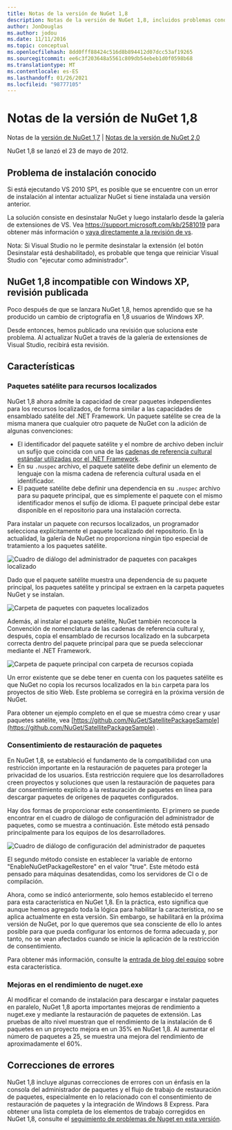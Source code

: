 ```yaml
---
title: Notas de la versión de NuGet 1,8
description: Notas de la versión de NuGet 1,8, incluidos problemas conocidos, correcciones de errores, características agregadas y DCR.
author: JonDouglas
ms.author: jodou
ms.date: 11/11/2016
ms.topic: conceptual
ms.openlocfilehash: 8dd0fff88424c516d8b894412d07dcc53af19265
ms.sourcegitcommit: ee6c3f203648a5561c809db54ebeb1d0f0598b68
ms.translationtype: MT
ms.contentlocale: es-ES
ms.lasthandoff: 01/26/2021
ms.locfileid: "98777105"
---
```

# <a name="nuget-18-release-notes"></a>Notas de la versión de NuGet 1,8

Notas de la [versión de NuGet 1,7](../release-notes/nuget-1.7.md)  |  [Notas de la versión de NuGet 2,0](../release-notes/nuget-2.0.md)

NuGet 1,8 se lanzó el 23 de mayo de 2012.

## <a name="known-installation-issue"></a>Problema de instalación conocido
Si está ejecutando VS 2010 SP1, es posible que se encuentre con un error de instalación al intentar actualizar NuGet si tiene instalada una versión anterior.

La solución consiste en desinstalar NuGet y luego instalarlo desde la galería de extensiones de VS.  Vea <https://support.microsoft.com/kb/2581019> para obtener más información o [vaya directamente a la revisión de vs](http://bit.ly/vsixcertfix).

Nota: Si Visual Studio no le permite desinstalar la extensión (el botón Desinstalar está deshabilitado), es probable que tenga que reiniciar Visual Studio con "ejecutar como administrador".

## <a name="nuget-18-incompatible-with-windows-xp-hotfix-published"></a>NuGet 1,8 incompatible con Windows XP, revisión publicada

Poco después de que se lanzara NuGet 1,8, hemos aprendido que se ha producido un cambio de criptografía en 1,8 usuarios de Windows XP.

Desde entonces, hemos publicado una revisión que soluciona este problema.  Al actualizar NuGet a través de la galería de extensiones de Visual Studio, recibirá esta revisión.

## <a name="features"></a>Características

### <a name="satellite-packages-for-localized-resources"></a>Paquetes satélite para recursos localizados
NuGet 1,8 ahora admite la capacidad de crear paquetes independientes para los recursos localizados, de forma similar a las capacidades de ensamblado satélite del .NET Framework.  Un paquete satélite se crea de la misma manera que cualquier otro paquete de NuGet con la adición de algunas convenciones:

* El identificador del paquete satélite y el nombre de archivo deben incluir un sufijo que coincida con una de las [cadenas de referencia cultural estándar utilizadas por el .NET Framework](/openspecs/windows_protocols/ms-lcid/a9eac961-e77d-41a6-90a5-ce1a8b0cdb9c).
* En su `.nuspec` archivo, el paquete satélite debe definir un elemento de lenguaje con la misma cadena de referencia cultural usada en el identificador.
* El paquete satélite debe definir una dependencia en su `.nuspec` archivo para su paquete principal, que es simplemente el paquete con el mismo identificador menos el sufijo de idioma.  El paquete principal debe estar disponible en el repositorio para una instalación correcta.

Para instalar un paquete con recursos localizados, un programador selecciona explícitamente el paquete localizado del repositorio. En la actualidad, la galería de NuGet no proporciona ningún tipo especial de tratamiento a los paquetes satélite.

![Cuadro de diálogo del administrador de paquetes con pacakges localizado](./media/dlg-w-loc-packs.png)

Dado que el paquete satélite muestra una dependencia de su paquete principal, los paquetes satélite y principal se extraen en la carpeta paquetes NuGet y se instalan.

![Carpeta de paquetes con paquetes localizados](./media/fldr-loc-packs.png)

Además, al instalar el paquete satélite, NuGet también reconoce la Convención de nomenclatura de las cadenas de referencia cultural y, después, copia el ensamblado de recursos localizado en la subcarpeta correcta dentro del paquete principal para que se pueda seleccionar mediante el .NET Framework.

![Carpeta de paquete principal con carpeta de recursos copiada](./media/fldr-copied-loc.png)

Un error existente que se debe tener en cuenta con los paquetes satélite es que NuGet no copia los recursos localizados en la `bin` carpeta para los proyectos de sitio Web.  Este problema se corregirá en la próxima versión de NuGet.

Para obtener un ejemplo completo en el que se muestra cómo crear y usar paquetes satélite, vea [https://github.com/NuGet/SatellitePackageSample](https://github.com/NuGet/SatellitePackageSample) .

### <a name="package-restore-consent"></a>Consentimiento de restauración de paquetes
En NuGet 1,8, se estableció el fundamento de la compatibilidad con una restricción importante en la restauración de paquetes para proteger la privacidad de los usuarios. Esta restricción requiere que los desarrolladores creen proyectos y soluciones que usen la restauración de paquetes para dar consentimiento explícito a la restauración de paquetes en línea para descargar paquetes de orígenes de paquetes configurados.

Hay dos formas de proporcionar este consentimiento. El primero se puede encontrar en el cuadro de diálogo de configuración del administrador de paquetes, como se muestra a continuación.  Este método está pensado principalmente para los equipos de los desarrolladores.

![Cuadro de diálogo de configuración del administrador de paquetes](./media/pr-consent-configdlg.png)

El segundo método consiste en establecer la variable de entorno "EnableNuGetPackageRestore" en el valor "true".  Este método está pensado para máquinas desatendidas, como los servidores de CI o de compilación.

Ahora, como se indicó anteriormente, solo hemos establecido el terreno para esta característica en NuGet 1,8.  En la práctica, esto significa que aunque hemos agregado toda la lógica para habilitar la característica, no se aplica actualmente en esta versión. Sin embargo, se habilitará en la próxima versión de NuGet, por lo que queremos que sea consciente de ello lo antes posible para que pueda configurar los entornos de forma adecuada y, por tanto, no se vean afectados cuando se inicie la aplicación de la restricción de consentimiento.

Para obtener más información, consulte la [entrada de blog del equipo](http://blog.nuget.org/20120518/package-restore-and-consent.html) sobre esta característica.

### <a name="nugetexe-performance-improvements"></a>Mejoras en el rendimiento de nuget.exe
Al modificar el comando de instalación para descargar e instalar paquetes en paralelo, NuGet 1,8 aporta importantes mejoras de rendimiento a nuget.exe y mediante la restauración de paquetes de extensión.  Las pruebas de alto nivel muestran que el rendimiento de la instalación de 6 paquetes en un proyecto mejora en un 35% en NuGet 1,8.  Al aumentar el número de paquetes a 25, se muestra una mejora del rendimiento de aproximadamente el 60%.

## <a name="bug-fixes"></a>Correcciones de errores
NuGet 1,8 incluye algunas correcciones de errores con un énfasis en la consola del administrador de paquetes y el flujo de trabajo de restauración de paquetes, especialmente en lo relacionado con el consentimiento de restauración de paquetes y la integración de Windows 8 Express.
Para obtener una lista completa de los elementos de trabajo corregidos en NuGet 1,8, consulte el [seguimiento de problemas de Nuget en esta versión](http://nuget.codeplex.com/workitem/list/advanced?keyword=&status=Closed&type=All&priority=All&release=NuGet%201.8&assignedTo=All&component=All&sortField=Votes&sortDirection=Descending&page=0).